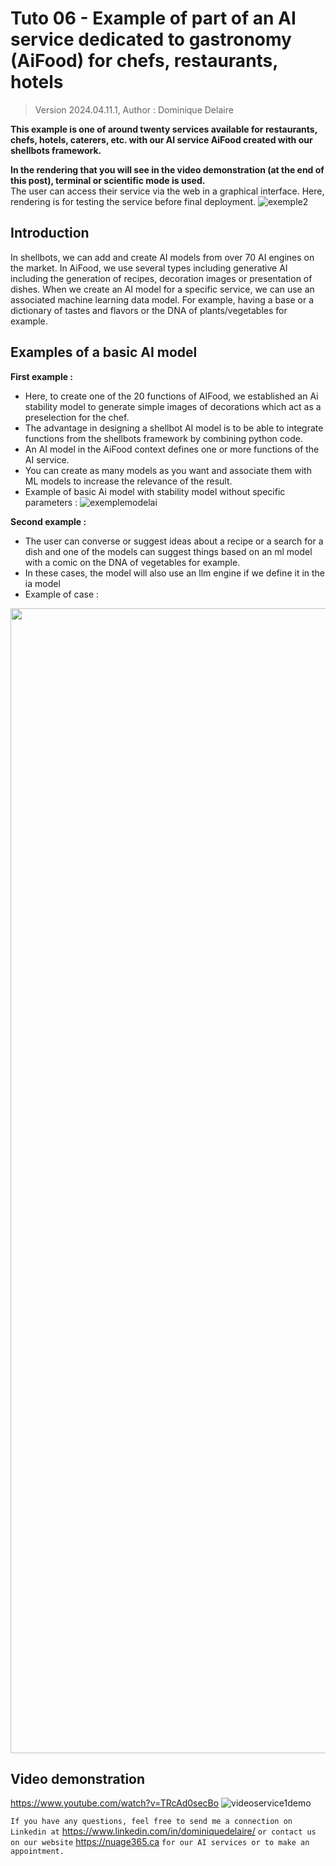 # Tuto 06 - Example of part of an AI service dedicated to gastronomy (AiFood) for chefs, restaurants, hotels
> Version 2024.04.11.1, Author : Dominique Delaire


**This example is one of around twenty services available for restaurants, chefs, hotels, caterers, etc. with our AI service AiFood created with our shellbots framework.**

**In the rendering that you will see in the video demonstration (at the end of this post), terminal or scientific mode is used.**   
The user can access their service via the web in a graphical interface. Here, rendering is for testing the service before final deployment.
![exemple2](https://github.com/nuage365/Shellbots.ai/assets/102873102/3f16f12a-b963-4d90-b3be-5f251ec53a26)

## Introduction
In shellbots, we can add and create AI models from over 70 AI engines on the market. In AiFood, we use several types including generative AI including the generation of recipes, decoration images or presentation of dishes. When we create an AI model for a specific service, we can use an associated machine learning data model. For example, having a base or a dictionary of tastes and flavors or the DNA of plants/vegetables for example.

## Examples of a basic AI model 
**First example :** 
* Here, to create one of the 20 functions of AIFood, we established an Ai stability model to generate simple images of decorations which act as a preselection for the chef.
* The advantage in designing a shellbot AI model is to be able to integrate functions from the shellbots framework by combining python code.
* An AI model in the AiFood context defines one or more functions of the AI ​​service.
* You can create as many models as you want and associate them with ML models to increase the relevance of the result.
* Example of basic Ai model with stability model without specific parameters :
![exemplemodelai](https://github.com/nuage365/Shellbots.ai/assets/102873102/d10a9a9a-967a-409b-8e91-1021f456b455)

**Second example :**
* The user can converse or suggest ideas about a recipe or a search for a dish and one of the models can suggest things based on an ml model with a comic on the DNA of vegetables for example.
* In these cases, the model will also use an llm engine if we define it in the ia model
* Example of case :
<img width="1832" src="https://github.com/nuage365/Shellbots.ai/assets/102873102/b71d3005-ab78-489e-930d-eb1dc899dfd7">

## Video demonstration
https://www.youtube.com/watch?v=TRcAd0secBo
![videoservice1demo](https://github.com/nuage365/Shellbots.ai/assets/102873102/7712018b-dcdd-4d69-9cfb-93749f680a40)
  
`If you have any questions, feel free to send me a connection on Linkedin at` https://www.linkedin.com/in/dominiquedelaire/ `or contact us on our website` https://nuage365.ca `for our AI services or to make an appointment.`
